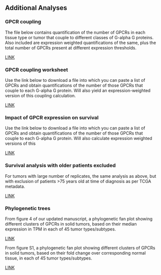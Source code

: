 ## Additional Analyses


### GPCR coupling

The file below contains quantification of the number of GPCRs in each tissue type or tumor that couple to different classes of G-alpha G proteins. Also included are expression weighted quantifications of the same, plus the total number of GPCRs present at different expression thresholds. 

[LINK](https://drive.google.com/open?id=1mMQULxIEv6fq4NROEH0sv5gQKPZVvpQy)

### GPCR coupling worksheet

Use the link below to download a file into which you can paste a list of GPCRs and obtain quantifications of the number of those GPCRs that couple to each G-alpha G protein. Will also yield an expression-weighted version of this coupling calculation. 

[LINK](https://drive.google.com/open?id=1fk9mL6jC5P2RYzuGGXHrKPX0mszvOymO)

### Impact of GPCR expression on survival

Use the link below to download a file into which you can paste a list of GPCRs and obtain quantifications of the number of those GPCRs that couple to each G-alpha G protein. Will also calculate expression weighted versions of this 

[LINK](https://drive.google.com/open?id=1NWHusecQNIYViYpAOKGcw1YwxUgQsDcE)

### Survival analysis with older patients excluded

For tumors with large number of replicates, the same analysis as above, but with exclusion of patients >75 years old at time of diagnosis as per TCGA metadata.

[LINK](_____)


### Phylogenetic trees

From figure 4 of our updated manuscript, a phylogenetic fan plot showing different clusters of GPCRs in solid tumors, based on their median expression in TPM in each of 45 tumor types/subtypes.

[LINK](https://drive.google.com/open?id=1Vs_K4LfDcE76vcKk8UO0dFBUFNAh8ZH7)

From figure S1,  a phylogenetic fan plot showing different clusters of GPCRs in solid tumors, based on their fold change over corresponding normal tissue, in each of 45 tumor types/subtypes.

[LINK](https://drive.google.com/open?id=1Te3Ha8rMzo1KQDT_jHkG6ZYlzvmBJiMX)





